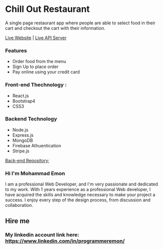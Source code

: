# Chill Out Restaurant
A single page restaurant app where people are able to select food in their cart and checkout the cart with their information.

[Live Website](https://chill-out-404da.web.app/) | [Live API Server](https://chill-out-server.herokuapp.com/)

### Features
* Order food from the menu
* Sign Up to place order
* Pay online using your credit card

### Front-end Thechnology : 
* React.js
* Bootstrap4
* CSS3

### Backend Technology
* Node.js
* Express.js
* MongoDB
* Firebase Athuentication 
* Stripe.js

[Back-end Repository](https://github.com/mohammademon551/chill-out-client);


### Hi I'm Mohammad Emon 
  I am a professional Web Developer, and I'm very passionate and dedicated to my work. With 1 years experience as a professional Web developer, I have acquired the skills and knowledge necessary to make your project a success. I enjoy every step of the design process, from discussion and collaboration.

## Hire me

### My linkedin account link here: https://www.linkedin.com/in/programmeremon/

